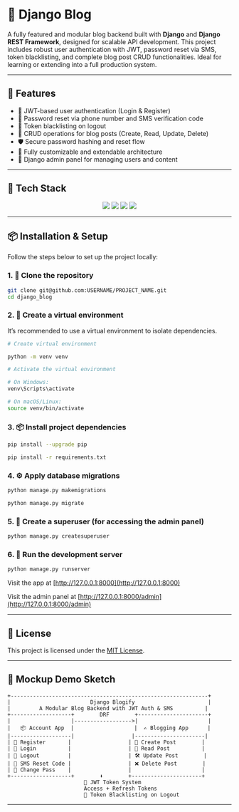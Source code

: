 # 📝 Django Blog

A fully featured and modular blog backend built with **Django** and **Django REST Framework**, designed for scalable API development. This project includes robust user authentication with JWT, password reset via SMS, token blacklisting, and complete blog post CRUD functionalities. Ideal for learning or extending into a full production system.



---

## 🚀 Features

- 🔐 JWT-based user authentication (Login & Register)  
- 📲 Password reset via phone number and SMS verification code  
- 🔁 Token blacklisting on logout  
- 📝 CRUD operations for blog posts (Create, Read, Update, Delete)  
- 🛡️ Secure password hashing and reset flow  
- 🧩 Fully customizable and extendable architecture  
- 🔧 Django admin panel for managing users and content

---

## 🧰 Tech Stack

<p align="center">
  <img src="https://img.shields.io/badge/Python-3776AB?style=for-the-badge&logo=python&logoColor=white" />
  <img src="https://img.shields.io/badge/DRF-ff1709?style=for-the-badge&logo=django&logoColor=white" />
  <img src="https://img.shields.io/badge/JWT-black?style=for-the-badge&logo=jsonwebtokens&logoColor=white" />
  <img src="https://img.shields.io/badge/SQLite-07405E?style=for-the-badge&logo=sqlite&logoColor=white" />
  
---

## 📦 Installation & Setup

Follow the steps below to set up the project locally:

### 1. 📁 Clone the repository
```bash
git clone git@github.com:USERNAME/PROJECT_NAME.git
cd django_blog
```

### 2. 🐍 Create a virtual environment
It’s recommended to use a virtual environment to isolate dependencies.

```bash
# Create virtual environment

python -m venv venv

# Activate the virtual environment

# On Windows:
venv\Scripts\activate

# On macOS/Linux:
source venv/bin/activate
```

### 3. 📦 Install project dependencies
```bash
pip install --upgrade pip

pip install -r requirements.txt
```

### 4. ⚙️ Apply database migrations
```bash
python manage.py makemigrations

python manage.py migrate
```

### 5. 🔐 Create a superuser (for accessing the admin panel)
```bash
python manage.py createsuperuser
```

### 6. 🚀 Run the development server
```bash
python manage.py runserver
```

Visit the app at [http://127.0.0.1:8000](http://127.0.0.1:8000) 
 
Visit the admin panel at [http://127.0.0.1:8000/admin](http://127.0.0.1:8000/admin)



---

## 📜 License

This project is licensed under the [MIT License](https://opensource.org/licenses/MIT).

---

## 🧩 Mockup Demo Sketch

```
+--------------------------------------------------------------+
|                         Django Blogify                       |
|         A Modular Blog Backend with JWT Auth & SMS          |
+-------------------+        DRF        +----------------------+
|                   |------------------>|                      |
|   📦 Account App  |                   |  ✍️ Blogging App      |
|-------------------|                  |----------------------|
| 🔐 Register       |                  | 📝 Create Post        |
| 🔑 Login          |                  | 📖 Read Post          |
| 🚪 Logout         |                  | 🛠️ Update Post        |
| 📲 SMS Reset Code |                  | ❌ Delete Post        |
| 🔁 Change Pass    |                  |                      |
+-------------------+        ⬇️        +----------------------+
                        🔑 JWT Token System
                        Access + Refresh Tokens
                        🧹 Token Blacklisting on Logout
```

---
